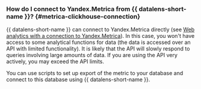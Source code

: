 ### How do I connect to Yandex.Metrica from {{ datalens-short-name }}? {#metrica-clickhouse-connection}

{{ datalens-short-name }} can connect to Yandex.Metrica directly (see [Web analytics with a connection to Yandex.Metrica](../../../datalens/solutions/data-from-metrica-visualization.md)). In this case, you won't have access to some analytical functions for data (the data is accessed over an API with limited functionality). It is likely that the API will slowly respond to queries involving large amounts of data. If you are using the API very actively, you may exceed the API limits.

You can use scripts to set up export of the metric to your database and connect to this database using {{ datalens-short-name }}.

